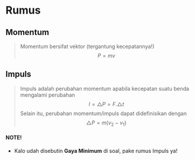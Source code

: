 # Rumus
## Momentum
> Momentum bersifat vektor (tergantung kecepatannya!)
> $$P = mv$$

## Impuls
> Impuls adalah perubahan momentum apabila kecepatan suatu benda mengalami perubahan
> $$I = \triangle P =F. \triangle t$$
> Selain itu, perubahan momentum/impuls dapat didefinisikan dengan
> $$\triangle P = m (v_{2}-v_{1})$$

#### NOTE!
- Kalo udah disebutin **Gaya Minimum** di soal, pake rumus Impuls ya!